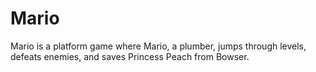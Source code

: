 # Mario
Mario is a platform game where Mario, a plumber, jumps through levels, defeats enemies, and saves Princess Peach from Bowser.
